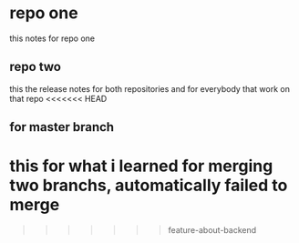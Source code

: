# repo one
this notes for repo one
## repo two 
this the release notes for both repositories and for everybody that work on that repo
<<<<<<< HEAD
## for master branch 
this for what i learned for merging two branchs, automatically failed to merge
=======
>>>>>>> feature-about-backend
